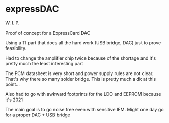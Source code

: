 # expressDAC

W. I. P.

Proof of concept for a ExpressCard DAC

Using a TI part that does all the hard work (USB bridge, DAC) just to prove feasibility.

Had to change the amplifier chip twice because of the shortage and it's pretty much the least interesting part

The PCM datasheet is very short and power supply rules are not clear. That's why there so many solder bridge. This is pretty much a dk at this point...

Also had to go with awkward footprints for the LDO and EEPROM because it's 2021

The main goal is to go noise free even with sensitive IEM. Might one day go for a proper DAC + USB bridge
